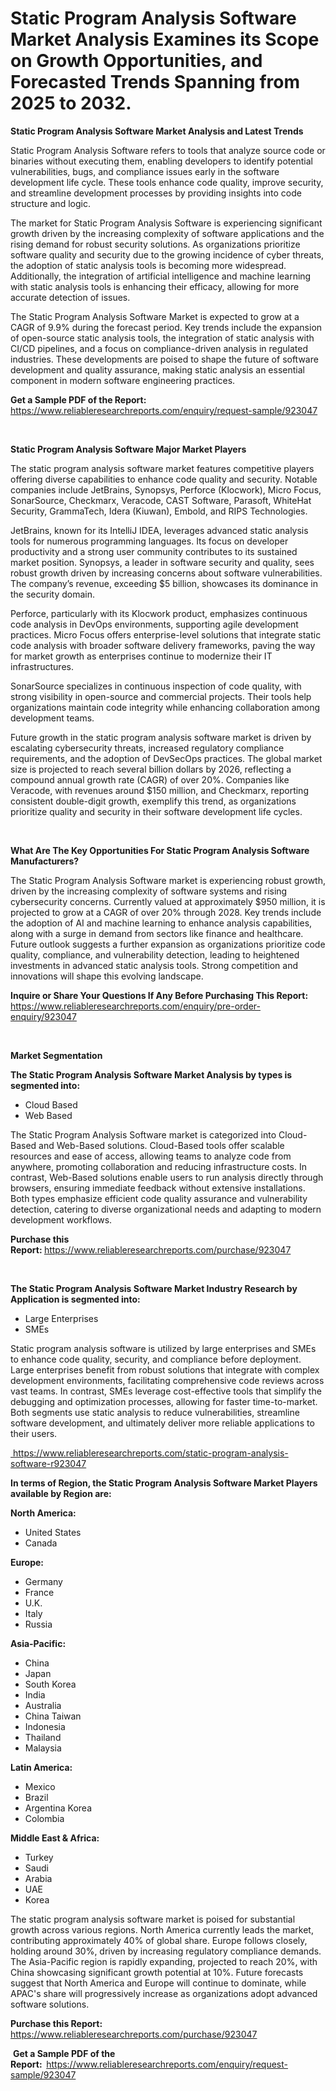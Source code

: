 <p><h1>Static Program Analysis Software Market Analysis Examines its Scope on Growth Opportunities, and Forecasted Trends Spanning from 2025 to 2032.</h1></p><p><strong>Static Program Analysis Software Market Analysis and Latest Trends</strong></p>
<p><p>Static Program Analysis Software refers to tools that analyze source code or binaries without executing them, enabling developers to identify potential vulnerabilities, bugs, and compliance issues early in the software development life cycle. These tools enhance code quality, improve security, and streamline development processes by providing insights into code structure and logic.</p><p>The market for Static Program Analysis Software is experiencing significant growth driven by the increasing complexity of software applications and the rising demand for robust security solutions. As organizations prioritize software quality and security due to the growing incidence of cyber threats, the adoption of static analysis tools is becoming more widespread. Additionally, the integration of artificial intelligence and machine learning with static analysis tools is enhancing their efficacy, allowing for more accurate detection of issues.</p><p>The Static Program Analysis Software Market is expected to grow at a CAGR of 9.9% during the forecast period. Key trends include the expansion of open-source static analysis tools, the integration of static analysis with CI/CD pipelines, and a focus on compliance-driven analysis in regulated industries. These developments are poised to shape the future of software development and quality assurance, making static analysis an essential component in modern software engineering practices.</p></p>
<p><strong>Get a Sample PDF of the Report:&nbsp;</strong> <a href="https://www.reliableresearchreports.com/enquiry/request-sample/923047?utm_campaign=3572&utm_medium=2&utm_source=Github&utm_content=ia&utm_term=18042025&utm_id=static-program-analysis-software">https://www.reliableresearchreports.com/enquiry/request-sample/923047</a></p>
<p>&nbsp;</p>
<p><strong>Static Program Analysis Software Major Market Players</strong></p>
<p><p>The static program analysis software market features competitive players offering diverse capabilities to enhance code quality and security. Notable companies include JetBrains, Synopsys, Perforce (Klocwork), Micro Focus, SonarSource, Checkmarx, Veracode, CAST Software, Parasoft, WhiteHat Security, GrammaTech, Idera (Kiuwan), Embold, and RIPS Technologies.</p><p>JetBrains, known for its IntelliJ IDEA, leverages advanced static analysis tools for numerous programming languages. Its focus on developer productivity and a strong user community contributes to its sustained market position. Synopsys, a leader in software security and quality, sees robust growth driven by increasing concerns about software vulnerabilities. The company’s revenue, exceeding $5 billion, showcases its dominance in the security domain.</p><p>Perforce, particularly with its Klocwork product, emphasizes continuous code analysis in DevOps environments, supporting agile development practices. Micro Focus offers enterprise-level solutions that integrate static code analysis with broader software delivery frameworks, paving the way for market growth as enterprises continue to modernize their IT infrastructures.</p><p>SonarSource specializes in continuous inspection of code quality, with strong visibility in open-source and commercial projects. Their tools help organizations maintain code integrity while enhancing collaboration among development teams.</p><p>Future growth in the static program analysis software market is driven by escalating cybersecurity threats, increased regulatory compliance requirements, and the adoption of DevSecOps practices. The global market size is projected to reach several billion dollars by 2026, reflecting a compound annual growth rate (CAGR) of over 20%. Companies like Veracode, with revenues around $150 million, and Checkmarx, reporting consistent double-digit growth, exemplify this trend, as organizations prioritize quality and security in their software development life cycles.</p></p>
<p>&nbsp;</p>
<p><strong>What Are The Key Opportunities For Static Program Analysis Software Manufacturers?</strong></p>
<p><p>The Static Program Analysis Software market is experiencing robust growth, driven by the increasing complexity of software systems and rising cybersecurity concerns. Currently valued at approximately $950 million, it is projected to grow at a CAGR of over 20% through 2028. Key trends include the adoption of AI and machine learning to enhance analysis capabilities, along with a surge in demand from sectors like finance and healthcare. Future outlook suggests a further expansion as organizations prioritize code quality, compliance, and vulnerability detection, leading to heightened investments in advanced static analysis tools. Strong competition and innovations will shape this evolving landscape.</p></p>
<p><strong>Inquire or Share Your Questions If Any Before Purchasing This Report:</strong> <a href="https://www.reliableresearchreports.com/enquiry/pre-order-enquiry/923047?utm_campaign=3572&utm_medium=2&utm_source=Github&utm_content=ia&utm_term=18042025&utm_id=static-program-analysis-software">https://www.reliableresearchreports.com/enquiry/pre-order-enquiry/923047</a></p>
<p>&nbsp;</p>
<p><strong>Market Segmentation</strong></p>
<p><strong>The Static Program Analysis Software Market Analysis by types is segmented into:</strong></p>
<p><ul><li>Cloud Based</li><li>Web Based</li></ul></p>
<p><p>The Static Program Analysis Software market is categorized into Cloud-Based and Web-Based solutions. Cloud-Based tools offer scalable resources and ease of access, allowing teams to analyze code from anywhere, promoting collaboration and reducing infrastructure costs. In contrast, Web-Based solutions enable users to run analysis directly through browsers, ensuring immediate feedback without extensive installations. Both types emphasize efficient code quality assurance and vulnerability detection, catering to diverse organizational needs and adapting to modern development workflows.</p></p>
<p><strong>Purchase this Report:&nbsp;</strong><a href="https://www.reliableresearchreports.com/purchase/923047?utm_campaign=3572&utm_medium=2&utm_source=Github&utm_content=ia&utm_term=18042025&utm_id=static-program-analysis-software">https://www.reliableresearchreports.com/purchase/923047</a></p>
<p>&nbsp;</p>
<p><strong>The Static Program Analysis Software Market Industry Research by Application is segmented into:</strong></p>
<p><ul><li>Large Enterprises</li><li>SMEs</li></ul></p>
<p><p>Static program analysis software is utilized by large enterprises and SMEs to enhance code quality, security, and compliance before deployment. Large enterprises benefit from robust solutions that integrate with complex development environments, facilitating comprehensive code reviews across vast teams. In contrast, SMEs leverage cost-effective tools that simplify the debugging and optimization processes, allowing for faster time-to-market. Both segments use static analysis to reduce vulnerabilities, streamline software development, and ultimately deliver more reliable applications to their users.</p></p>
<p><a href="https://www.reliableresearchreports.com/static-program-analysis-software-r923047?utm_campaign=3572&utm_medium=2&utm_source=Github&utm_content=ia&utm_term=18042025&utm_id=static-program-analysis-software">&nbsp;https://www.reliableresearchreports.com/static-program-analysis-software-r923047</a></p>
<p><strong>In terms of Region, the Static Program Analysis Software Market Players available by Region are:</strong></p>
<p>
    <p> <strong> North America: </strong>
        <ul>
            <li>United States</li>
            <li>Canada</li>
        </ul>
        </p> 
    <p> <strong> Europe: </strong>
        <ul>
            <li>Germany</li>
            <li>France</li>
            <li>U.K.</li>
            <li>Italy</li>
            <li>Russia</li>
        </ul>
        </p> 
    <p> <strong> Asia-Pacific: </strong>
        <ul>
            <li>China</li>
            <li>Japan</li>
            <li>South Korea</li>
            <li>India</li>
            <li>Australia</li>
            <li>China Taiwan</li>
            <li>Indonesia</li>
            <li>Thailand</li>
            <li>Malaysia</li>
        </ul>
        </p> 
    <p> <strong> Latin America: </strong>
        <ul>
            <li>Mexico</li>
            <li>Brazil</li>
            <li>Argentina Korea</li>
            <li>Colombia</li>
        </ul>
        </p> 
    <p> <strong> Middle East & Africa: </strong>
        <ul>
            <li>Turkey</li>
            <li>Saudi</li>
            <li>Arabia</li>
            <li>UAE</li>
            <li>Korea</li>
        </ul>
    </p>
    </p>
<p><p>The static program analysis software market is poised for substantial growth across various regions. North America currently leads the market, contributing approximately 40% of global share. Europe follows closely, holding around 30%, driven by increasing regulatory compliance demands. The Asia-Pacific region is rapidly expanding, projected to reach 20%, with China showcasing significant growth potential at 10%. Future forecasts suggest that North America and Europe will continue to dominate, while APAC's share will progressively increase as organizations adopt advanced software solutions.</p></p>
<p><strong>Purchase this Report: </strong><a href="https://www.reliableresearchreports.com/purchase/923047?utm_campaign=3572&utm_medium=2&utm_source=Github&utm_content=ia&utm_term=18042025&utm_id=static-program-analysis-software">https://www.reliableresearchreports.com/purchase/923047</a></p>
<p>&nbsp;<strong>Get a Sample PDF of the Report:&nbsp;&nbsp;</strong><a href="https://www.reliableresearchreports.com/enquiry/request-sample/923047?utm_campaign=3572&utm_medium=2&utm_source=Github&utm_content=ia&utm_term=18042025&utm_id=static-program-analysis-software">https://www.reliableresearchreports.com/enquiry/request-sample/923047</a></p>
<p><strong></strong></p>
<p><p></p><p></p><p></p></p>